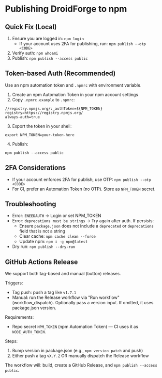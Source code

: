 # Publishing DroidForge to npm

## Quick Fix (Local)
1. Ensure you are logged in: `npm login`
   - If your account uses 2FA for publishing, run: `npm publish --otp <CODE>`
2. Verify auth: `npm whoami`
3. Publish: `npm publish --access public`

## Token-based Auth (Recommended)
Use an npm automation token and `.npmrc` with environment variable.

1. Create an npm Automation Token in your npm account settings
2. Copy `.npmrc.example` to `.npmrc`:

```
//registry.npmjs.org/:_authToken=${NPM_TOKEN}
registry=https://registry.npmjs.org/
always-auth=true
```

3. Export the token in your shell:

```
export NPM_TOKEN=your-token-here
```

4. Publish:

```
npm publish --access public
```

## 2FA Considerations
- If your account enforces 2FA for publish, use OTP: `npm publish --otp <CODE>`
- For CI, prefer an Automation Token (no OTP). Store as `NPM_TOKEN` secret.

## Troubleshooting
- Error: `ENEEDAUTH` → Login or set NPM_TOKEN
- Error: `deprecations must be strings` → Try again after auth. If persists:
  - Ensure `package.json` does not include a `deprecated` or `deprecations` field that is not a string
  - Clear cache: `npm cache clean --force`
  - Update npm: `npm i -g npm@latest`
- Dry run: `npm publish --dry-run`

## GitHub Actions Release
We support both tag-based and manual (button) releases.

Triggers:
- Tag push: push a tag like `v1.7.1`
- Manual: run the Release workflow via "Run workflow" (workflow_dispatch). Optionally pass a version input. If omitted, it uses package.json version.

Requirements:
- Repo secret `NPM_TOKEN` (npm Automation Token) — CI uses it as `NODE_AUTH_TOKEN`.

Steps:
1. Bump version in package.json (e.g., `npm version patch` and push)
2. Either push a tag `vX.Y.Z` OR manually dispatch the Release workflow

The workflow will: build, create a GitHub Release, and `npm publish --access public`.

